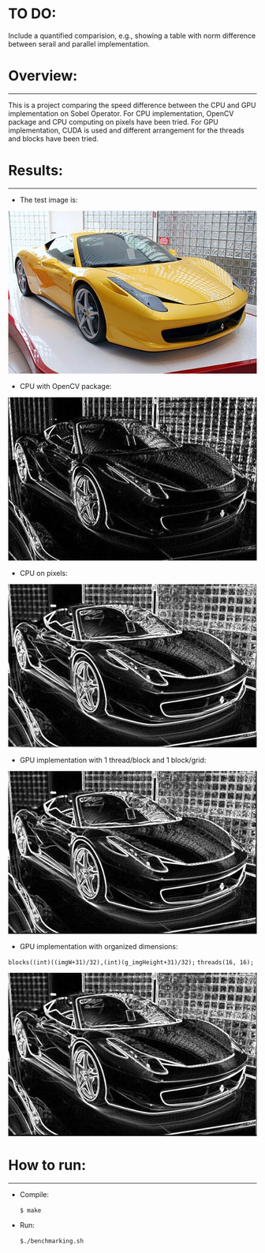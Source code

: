 [//]: # (Image References)

[image1]: ./outputs/cpu.jpg
[image2]: ./outputs/gpu1.jpg
[image3]: ./outputs/gpu2.jpg
[image4]: ./outputs/opencv.jpg
[image5]: ./test01.jpg

# TO DO:

 Include a quantified comparision, e.g., showing a table with norm difference between serail and parallel implementation.

# Overview:

---

This is a project comparing the speed difference between the CPU and GPU implementation on Sobel Operator. For CPU implementation, OpenCV package and CPU computing on pixels have been tried. For GPU implementation, CUDA is used and different arrangement for the threads and blocks have been tried.

# Results:

---

* The test image is:

![alt text][image5]

* CPU with OpenCV package:

![alt text][image4]

* CPU on pixels:

![alt text][image1]

* GPU implementation with 1 thread/block and 1 block/grid:

![alt text][image2]

* GPU implementation with organized dimensions:

`blocks((int)((imgW+31)/32),(int)(g_imgHeight+31)/32);`
`threads(16, 16);`

![alt text][image3]

# How to run:

---

* Compile:

	`$ make`

* Run:

	`$./benchmarking.sh`
